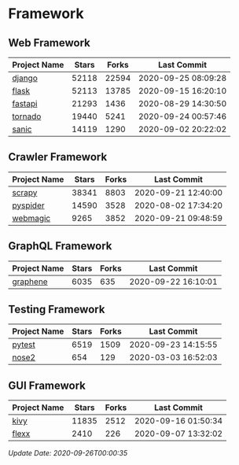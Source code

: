 # Framework

## Web Framework

| Project Name | Stars | Forks | Last Commit |
| ------------ | ----- | ----- | ----------- |
| [django](https://github.com/django/django) | 52118 | 22594 | 2020-09-25 08:09:28 |
| [flask](https://github.com/pallets/flask) | 52113 | 13785 | 2020-09-15 16:20:10 |
| [fastapi](https://github.com/tiangolo/fastapi) | 21293 | 1436 | 2020-08-29 14:30:50 |
| [tornado](https://github.com/tornadoweb/tornado) | 19440 | 5241 | 2020-09-24 00:57:46 |
| [sanic](https://github.com/huge-success/sanic) | 14119 | 1290 | 2020-09-02 20:22:02 |

## Crawler Framework

| Project Name | Stars | Forks | Last Commit |
| ------------ | ----- | ----- | ----------- |
| [scrapy](https://github.com/scrapy/scrapy) | 38341 | 8803 | 2020-09-21 12:40:00 |
| [pyspider](https://github.com/binux/pyspider) | 14590 | 3528 | 2020-08-02 17:34:20 |
| [webmagic](https://github.com/code4craft/webmagic) | 9265 | 3852 | 2020-09-21 09:48:59 |

## GraphQL Framework

| Project Name | Stars | Forks | Last Commit |
| ------------ | ----- | ----- | ----------- |
| [graphene](https://github.com/graphql-python/graphene) | 6035 | 635 | 2020-09-22 16:10:01 |

## Testing Framework

| Project Name | Stars | Forks | Last Commit |
| ------------ | ----- | ----- | ----------- |
| [pytest](https://github.com/pytest-dev/pytest) | 6519 | 1509 | 2020-09-23 14:15:55 |
| [nose2](https://github.com/nose-devs/nose2) | 654 | 129 | 2020-03-03 16:52:03 |

## GUI Framework

| Project Name | Stars | Forks | Last Commit |
| ------------ | ----- | ----- | ----------- |
| [kivy](https://github.com/kivy/kivy) | 11835 | 2512 | 2020-09-16 01:50:34 |
| [flexx](https://github.com/flexxui/flexx) | 2410 | 226 | 2020-09-07 13:32:02 |

*Update Date: 2020-09-26T00:00:35*